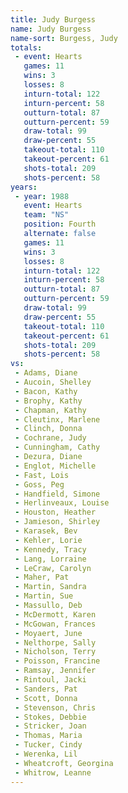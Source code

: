 ```yaml
---
title: Judy Burgess
name: Judy Burgess
name-sort: Burgess, Judy
totals:
 - event: Hearts
   games: 11
   wins: 3
   losses: 8
   inturn-total: 122
   inturn-percent: 58
   outturn-total: 87
   outturn-percent: 59
   draw-total: 99
   draw-percent: 55
   takeout-total: 110
   takeout-percent: 61
   shots-total: 209
   shots-percent: 58
years:
 - year: 1988
   event: Hearts
   team: "NS"
   position: Fourth
   alternate: false
   games: 11
   wins: 3
   losses: 8
   inturn-total: 122
   inturn-percent: 58
   outturn-total: 87
   outturn-percent: 59
   draw-total: 99
   draw-percent: 55
   takeout-total: 110
   takeout-percent: 61
   shots-total: 209
   shots-percent: 58
vs:
 - Adams, Diane
 - Aucoin, Shelley
 - Bacon, Kathy
 - Brophy, Kathy
 - Chapman, Kathy
 - Cleutinx, Marlene
 - Clinch, Donna
 - Cochrane, Judy
 - Cunningham, Cathy
 - Dezura, Diane
 - Englot, Michelle
 - Fast, Lois
 - Goss, Peg
 - Handfield, Simone
 - Herlinveaux, Louise
 - Houston, Heather
 - Jamieson, Shirley
 - Karasek, Bev
 - Kehler, Lorie
 - Kennedy, Tracy
 - Lang, Lorraine
 - LeCraw, Carolyn
 - Maher, Pat
 - Martin, Sandra
 - Martin, Sue
 - Massullo, Deb
 - McDermott, Karen
 - McGowan, Frances
 - Moyaert, June
 - Nelthorpe, Sally
 - Nicholson, Terry
 - Poisson, Francine
 - Ramsay, Jennifer
 - Rintoul, Jacki
 - Sanders, Pat
 - Scott, Donna
 - Stevenson, Chris
 - Stokes, Debbie
 - Stricker, Joan
 - Thomas, Maria
 - Tucker, Cindy
 - Werenka, Lil
 - Wheatcroft, Georgina
 - Whitrow, Leanne
---
```

